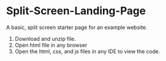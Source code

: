 # Split-Screen-Landing-Page
A basic, split screen starter page for an example website.  


1. Download and unzip file.
2. Open html file in any browser
3. Open the html, css, and js files in any IDE to view the code.
